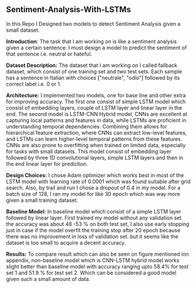 ## Sentiment-Analysis-With-LSTMs
In this Repo I Designed two models to detect Sentiment Analysis given a small dataset.

**Introduction**:
The task that I am working on is like a sentiment analysis given a certain sentence. I must design a model to predict the sentiment of that sentence i.e. neutral or hateful.

**Dataset Description:**
The dataset that I am working on I called fallback dataset, which consist of one training set and two test sets. Each sample has a sentence in Italian with choices ["neutrale", "odio"] followed by its correct label i.e. 0 or 1.

**Architecture:**
I implemented two models, one for base line and other extra for improving accuracy. The first one consist of simple LSTM model which consist of embedding layers, couple of LSTM layer and linear layer in the end. The second model is LSTM-CNN Hybrid model, CNNs are excellent at capturing local patterns and features in data, while LSTMs are proficient in understanding temporal dependencies. Combining them allows for hierarchical feature extraction, where CNNs can extract low-level features, and LSTMs can learn higher-level temporal patterns from these features. CNNs are also prone to overfitting when trained on limited data, especially for tasks with small datasets. This model consist of embedding layer followed by three 1D convolutional layers, simple LSTM layers and then in the end linear layer for prediction.

**Design Choices:**
I chose Adam optimizer which works best in most of the LSTM model with learning rate of 0.0001 which was found suitable after grid search. Also, by trail and run I chose a dropout of 0.4 in my model. For a batch size of 128, I ran my model for like 30 epoch which was way more given a small training dataset.

**Baseline Model:**
In baseline model which consist of a simple LSTM layer followed by linear layer. First trained my model without any validation set the accuracy was about 48 -53 % on both test set, I also use early stopping just in case if the model overfit the training stop after 20 epoch because there was no improvement in loss of validation set. but it seems like the dataset is too small to acquire a decent accuracy.

**Results:**
To compare result which can also be seen on figure mentioned inn appendix, non-baseline model which is CNN-LSTM hybrid model works slight better than baseline model with accuracy ranging upto 58.4% for test set 1 and 51.9 % for test set 2. Which can be considered a good model given such a small amount of data.
